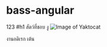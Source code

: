 # bass-angular
123
#h1 สัตว์ที่ชอบ งู 
![Image of Yaktocat](https://img.kapook.com/u/marisa/Black-Mamba.jpg)


งานอดิเรก เต้น 
